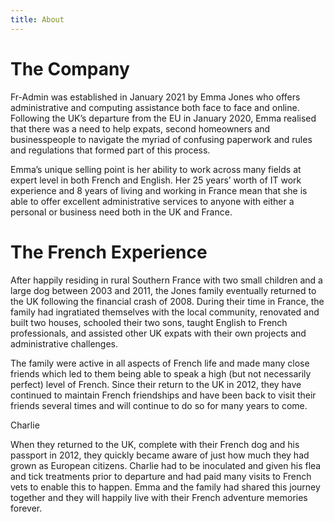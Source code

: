 ```yaml
---
title: About
---
```


# The Company

Fr-Admin was established in January 2021 by Emma Jones who offers
administrative and computing assistance both face to face and online. Following
the UK’s departure from the EU in January 2020, Emma realised that there was a
need to help expats, second homeowners and businesspeople to navigate the
myriad of confusing paperwork and rules and regulations that formed part of
this process.

Emma’s unique selling point is her ability to work across many fields at expert
level in both French and English. Her 25 years’ worth of IT work experience and
8 years of living and working in France mean that she is able to offer
excellent administrative services to anyone with either a personal or business
need both in the UK and France.

# The French Experience

After happily residing in rural Southern France with two small children and a
large dog between 2003 and 2011, the Jones family eventually returned to the UK
following the financial crash of 2008. During their time in France, the family
had ingratiated themselves with the local community, renovated and built two
houses, schooled their two sons, taught English to French professionals, and
assisted other UK expats with their own projects and administrative challenges.

The family were active in all aspects of French life and made many close
friends which led to them being able to speak a high (but not necessarily
perfect) level of French. Since their return to the UK in 2012, they have
continued to maintain French friendships and have been back to visit their
friends several times and will continue to do so for many years to come. 

Charlie

When they returned to the UK, complete with their French dog and his passport
in 2012, they quickly became aware of just how much they had grown as European
citizens. Charlie had to be inoculated and given his flea and tick treatments
prior to departure and had paid many visits to French vets to enable this to
happen. Emma and the family had shared this journey together and they will
happily live with their French adventure memories forever.
